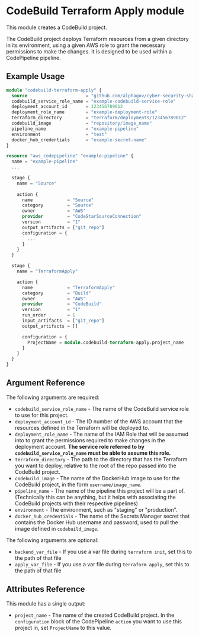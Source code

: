 # CodeBuild Terraform Apply module

This module creates a CodeBuild project.

The CodeBuild project deploys Terraform resources from a given directory in its environment, using a
given AWS role to grant the necessary permissions to make the changes. It is designed to be used
within a CodePipeline pipeline.

## Example Usage
```terraform
module "codebuild-terraform-apply" {
  source                      = "github.com/alphagov/cyber-security-shared-terraform-modules//codebuild/codebuild_terraform_apply"
  codebuild_service_role_name = "example-codebuild-service-role"
  deployment_account_id       = 123456789012
  deployment_role_name        = "example-deployment-role"
  terraform_directory         = "terraform/deployments/123456789012"
  codebuild_image             = "repository/image_name"
  pipeline_name               = "example-pipeline"
  environment                 = "test"
  docker_hub_credentials      = "example-secret-name"
}

resource "aws_codepipeline" "example-pipeline" {
  name = "example-pipeline"
  ...

  stage {
    name = "Source"
    
    action {
      name             = "Source"
      category         = "Source"
      owner            = "AWS"
      provider         = "CodeStarSourceConnection"
      version          = "1"
      output_artifacts = ["git_repo"]
      configuration = {
        ...
      }
    }
  }

  stage {
    name = "TerraformApply"

    action {
      name             = "TerraformApply"
      category         = "Build"
      owner            = "AWS"
      provider         = "CodeBuild"
      version          = "1"
      run_order        = 1
      input_artifacts  = ["git_repo"]
      output_artifacts = []

      configuration = {
        ProjectName = module.codebuild-terraform-apply.project_name
      }
    }
  }
}
```

## Argument Reference
The following arguments are required:
- `codebuild_service_role_name` - The name of the CodeBuild service role to use for this project.
- `deployment_account_id` - The ID number of the AWS account that the resources defined in the
  Terraform will be deployed to.
- `deployment_role_name` - The name of the IAM Role that will be assumed into to grant the
  permissions required to make changes in the deployment account. **The service role referred to by
  `codebuild_service_role_name` must be able to assume this role.**
- `terraform_directory` - The path to the directory that has the Terraform you want to deploy,
  relative to the root of the repo passed into the CodeBuild project.
- `codebuild_image` - The name of the DockerHub image to use for the CodeBuild project, in the form
  `username/image_name`.
- `pipeline_name` - The name of the pipeline this project will be a part of. (Technically this can
  be anything, but it helps with associating the CodeBuild projects with their respective pipelines)
- `environment` - The environment, such as "staging" or "production".
- `docker_hub_credentials` - The name of the Secrets Manager secret that contains the Docker Hub
  username and password, used to pull the image defined in `codebuild_image`.

The following arguments are optional:
- `backend_var_file` - If you use a var file during `terraform init`, set this to the path of that
  file
- `apply_var_file` - If you use a var file during `terraform apply`, set this to the path of that
  file

## Attributes Reference
This module has a single output:
- `project_name` - The name of the created CodeBuild project. In the `configuration` block of the
  CodePipeline `action` you want to use this project in, set `ProjectName` to this value.
